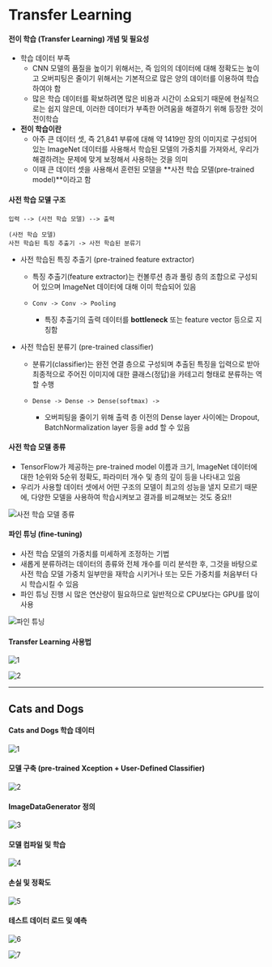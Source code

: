 # Transfer Learning



#### 전이 학습 (Transfer Learning) 개념 및 필요성

- 학습 데이터 부족
  - CNN 모델의 품질을 높이기 위해서는, 즉 임의의 데이터에 대해 정확도는 높이고 오버피팅은 줄이기 위해서는 기본적으로 많은 양의 데이터를 이용하여 학습하여야 함
  - 많은 학습 데이터를 확보하려면 많은 비용과 시간이 소요되기 때문에 현실적으로는 쉽지 않은데, 이러한 데이터가 부족한 어려움을 해결하기 위해 등장한 것이 전이학습
- **전이 학습이란**
  - 아주 큰 데이터 셋, 즉 21,841 부류에 대해 약 1419만 장의 이미지로 구성되어 있는 ImageNet 데이터를 사용해서 학습된 모델의 가중치를 가져와서, 우리가 해결하려는 문제에 맞게 보정해서 사용하는 것을 의미
  - 이때 큰 데이터 셋을 사용해서 훈련된 모델을 **사전 학습 모델(pre-trained model)**이라고 함



#### 사전 학습 모델 구조

```
입력 --> (사전 학습 모델) --> 출력

(사전 학습 모델)
사전 학습된 특징 추출기 -> 사전 학습된 분류기
```

- 사전 학습된 특징 추출기 (pre-trained feature extractor)

  - 특징 추출기(feature extractor)는 컨볼루션 층과 풀링 층의 조합으로 구성되어 있으며 ImageNet 데이터에 대해 이미 학습되어 있음

  - ```
    Conv -> Conv -> Pooling
    ```

    - 특징 추출기의 출력 데이터를 **bottleneck** 또는 feature vector 등으로 지칭함

- 사전 학습된 분류기 (pre-trained classifier)

  - 분류기(classifier)는 완전 연결 층으로 구성되며 추출된 특징을 입력으로 받아 최종적으로 주어진 이미지에 대한 클래스(정답)을 카테고리 형태로 분류하는 역할 수행

  - ```
    Dense -> Dense -> Dense(softmax) ->
    ```

    - 오버피팅을 줄이기 위해 출력 층 이전의 Dense layer 사이에는 Dropout, BatchNormalization layer 등을 add 할 수 있음



#### 사전 학습 모델 종류

- TensorFlow가 제공하는 pre-trained model 이름과 크기, ImageNet 데이터에 대한 1순위와 5순위 정확도, 파라미터 개수 및 층의 깊이 등을 나타내고 있음
- 우리가 사용할 데이터 셋에서 어떤 구조의 모델이 최고의 성능을 낼지 모르기 때문에, 다양한 모델을 사용하여 학습시켜보고 결과를 비교해보는 것도 중요!!

![사전 학습 모델 종류](C:\Users\SSAFY\AppData\Roaming\Typora\typora-user-images\image-20230225132351724.png)



#### 파인 튜닝 (fine-tuning)

- 사전 학습 모델의 가중치를 미세하게 조정하는 기법
- 새롭게 분류하려는 데이터의 종류와 전체 개수를 미리 분석한 후, 그것을 바탕으로 사전 학습 모델 가중치 일부만을 재학습 시키거나 또는 모든 가중치를 처음부터 다시 학습시킬 수 있음
- 파인 튜닝 진행 시 많은 연산량이 필요하므로 일반적으로 CPU보다는 GPU를 많이 사용

![파인 튜닝](C:\Users\SSAFY\AppData\Roaming\Typora\typora-user-images\image-20230225132645342.png)



#### Transfer Learning 사용법

![1](C:\Users\SSAFY\AppData\Roaming\Typora\typora-user-images\image-20230225132817121.png)

![2](C:\Users\SSAFY\AppData\Roaming\Typora\typora-user-images\image-20230225132825381.png)

---



## Cats and Dogs

#### Cats and Dogs 학습 데이터

![1](C:\Users\SSAFY\AppData\Roaming\Typora\typora-user-images\image-20230225133217523.png)



#### 모델 구축 (pre-trained Xception + User-Defined Classifier)

![2](C:\Users\SSAFY\AppData\Roaming\Typora\typora-user-images\image-20230225133309949.png)



#### ImageDataGenerator 정의

![3](C:\Users\SSAFY\AppData\Roaming\Typora\typora-user-images\image-20230225133439188.png)



#### 모델 컴파일 및 학습

![4](C:\Users\SSAFY\AppData\Roaming\Typora\typora-user-images\image-20230225133552877.png)



#### 손실 및 정확도

![5](C:\Users\SSAFY\AppData\Roaming\Typora\typora-user-images\image-20230225133639901.png)



#### 테스트 데이터 로드 및 예측

![6](C:\Users\SSAFY\AppData\Roaming\Typora\typora-user-images\image-20230225133705989.png)

![7](C:\Users\SSAFY\AppData\Roaming\Typora\typora-user-images\image-20230225133846618.png)

